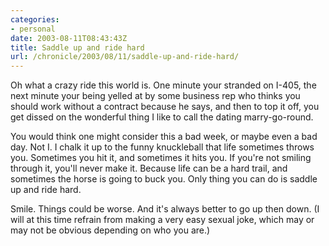 ```yaml
--- 
categories:
- personal
date: 2003-08-11T08:43:43Z
title: Saddle up and ride hard
url: /chronicle/2003/08/11/saddle-up-and-ride-hard/
---
```


Oh what a crazy ride this world is.  One minute your stranded on I-405, the next minute your being yelled at by some business rep who thinks you should work without a contract because he says, and then to top it off, you get dissed on the wonderful thing I like to call the dating marry-go-round.

You would think one might consider this a bad week, or maybe even a bad day.  Not I.  I chalk it up to the funny knuckleball that life sometimes throws you.  Sometimes you hit it, and sometimes it hits you.  If you're not smiling through it, you'll never make it.  Because life can be a hard trail, and sometimes the horse is going to buck you.  Only thing you can do is saddle up and ride hard.

Smile.  Things could be worse.  And it's always better to go up then down. (I will at this time refrain from making a very easy sexual joke, which may or may not be obvious depending on who you are.)
